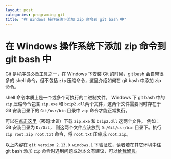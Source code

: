 ```yaml
---
layout: post
categories: programing git
title: "在 Windows 操作系统下添加 zip 命令到 git bash 中"
---
```


# 在 Windows 操作系统下添加 zip 命令到 git bash 中

Git 是程序员必备工具之一，在 Windows 下安装 Git 的时候，git bash 会自带很多的 shell 命令，但不包括 `zip` 压缩命令，这里介绍如何在 git bash 中添加 zip 命令。

shell 命令本质上是一个或多个可执行的二进制文件， Windows 下 git bash 中的 `zip` 压缩命令包含 `zip.exe` 和 `bzip2.dll`两个文件，这两个文件需要同时存在于 Git 安装目录下的 `Git/usr/bin` 目录中 `zip` 命令才能正常执行。

可以在[点击这里](http://pan.baidu.com/s/1nuZv8rZ "点击下载 zip.exe 和 bzip2.dll " )（密码:th9l）下载 `zip.exe` 和 `bzip2.dll` 这两个文件。 例如： Git 安装目录为 `D:/Git`， 则这两个文件应该放到 `D:/Git/usr/bin` 目录下。执行 `zip root.zip root.txt` 命令，将 `root.txt` 压缩成 `root.zip`。

以上内容在 `git version 2.13.0.windows.1` 下验证过，读者若在其它环境中往 git bash 添加 `zip` 命令时遇到问题或对本文有建议，可以[给我留言](fuxiang.luo@126.com "给我留言")。